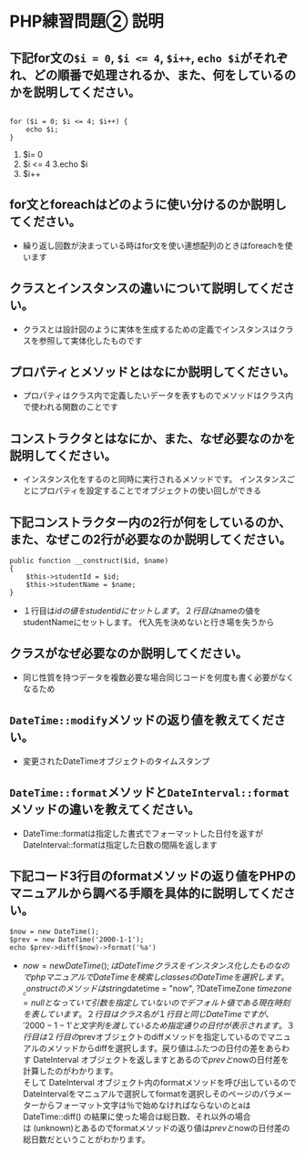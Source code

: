 # PHP練習問題② 説明

## 下記for文の`$i = 0`, `$i <= 4`, `$i++`, `echo $i`がそれぞれ、どの順番で処理されるか、また、何をしているのかを説明してください。

```変数$iに０を代入して$iが４以下かどうか判別します。４以下なので$iを出力して$iを出力します。その後$i++を実行して$i<=4から条件を満たさなくなるまで繰り返します

for ($i = 0; $i <= 4; $i++) {
    echo $i;
}
```

1. $i= 0
2. $i <= 4
3.echo $i 
4. $i++

## for文とforeachはどのように使い分けるのか説明してください。
- 繰り返し回数が決まっている時はfor文を使い連想配列のときはforeachを使います

## クラスとインスタンスの違いについて説明してください。
- クラスとは設計図のように実体を生成するための定義でインスタンスはクラスを参照して実体化したものです

## プロパティとメソッドとはなにか説明してください。
- プロパティはクラス内で定義したいデータを表すものでメソッドはクラス内で使われる関数のことです

## コンストラクタとはなにか、また、なぜ必要なのかを説明してください。
- インスタンス化をするのと同時に実行されるメソッドです。
インスタンスごとにプロパティを設定することでオブジェクトの使い回しができる

## 下記コンストラクター内の2行が何をしているのか、また、なぜこの2行が必要なのか説明してください。
```
public function __construct($id, $name)
{
    $this->studentId = $id;
    $this->studentName = $name;
}
```
- １行目は$idの値をstudentidにセットします。２行目は$nameの値をstudentNameにセットします。
代入先を決めないと行き場を失うから

## クラスがなぜ必要なのか説明してください。
- 同じ性質を持つデータを複数必要な場合同じコードを何度も書く必要がなくなるため

## `DateTime::modify`メソッドの返り値を教えてください。
- 変更されたDateTimeオブジェクトのタイムスタンプ

## `DateTime::format`メソッドと`DateInterval::format`メソッドの違いを教えてください。
- DateTime::formatは指定した書式でフォーマットした日付を返すがDateInterval::formatは指定した日数の間隔を返します

## 下記コード3行目のformatメソッドの返り値をPHPのマニュアルから調べる手順を具体的に説明してください。
```
$now = new DateTime();
$prev = new DateTime('2000-1-1');
echo $prev->diff($now)->format('%a')
```

- $now = new DateTime();はDateTimeクラスをインスタンス化したものなのでphpマニュアルでDateTimeを検索しclassesのDateTimeを選択します。
__constructのメソッドはstring $datetime = "now", ?DateTimeZone $timezone = nullとなっていて引数を指定していないのでデフォルト値である現在時刻を表しています。
２行目はクラス名が１行目と同じDateTimeですが、'2000-1-1’と文字列を渡しているため指定通りの日付が表示されます。
３行目は２行目の$prevオブジェクトのdiffメソッドを指定しているのでマニュアルのメソッドからdiffを選択します。戻り値はふたつの日付の差をあらわす DateInterval オブジェクトを返しますとあるので$prevと$nowの日付差を計算したのがわかります。                  
そして DateInterval オブジェクト内のformatメソッドを呼び出しているのでDateIntervalをマニュアルで選択してformatを選択しそのページのパラメーターからフォーマット文字は％で始めなければならないのとaはDateTime::diff() の結果に使った場合は総日数、それ以外の場合は (unknown)とあるのでformatメソッドの返り値は$prevと$nowの日付差の総日数だということがわかります。
